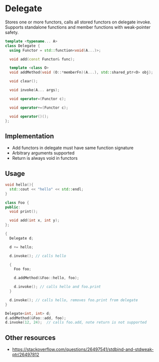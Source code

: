 # Delegate

Stores one or more functors, calls all stored functors on delegate invoke. Supports standalone functions and member functions with weak-pointer safety.

```cpp
template <typename... A>
class Delegate {
  using Functor = std::function<void(A...)>;

  void add(const Functor& func);

  template <class O>
  void addMethod(void (O::*memberFn)(A...), std::shared_ptr<O> obj);

  void clear();

  void invoke(A... args);

  void operator=(Functor c);

  void operator+=(Functor c);

  void operator()();
};
```

## Implementation

- Add functors in delegate must have same function signature
- Arbitrary arguments supported
- Return is always void in functors

## Usage

```cpp
void hello(){
  std::cout << "hello" << std::endl;
}

class Foo {
public:
  void print();

  void add(int x, int y);
};

{
  Delegate d;

  d += hello;

  d.invoke(); // calls hello

  {
    Foo foo;

    d.addMethod(&Foo::hello, foo);

    d.invoke(); // calls hello and foo.print
  }

  d.invoke(); // calls hello, removes foo.print from delegate
}

Delegate<int, int> d;
d.addMethod(&Foo::add, foo);
d.invoke(12, 24);  // calls foo.add, note return is not supported
```

## Other resources

- https://stackoverflow.com/questions/26497541/stdbind-and-stdweak-ptr/26497812
